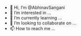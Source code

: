 - 👋 Hi, I’m @AbhinavSangani
- 👀 I’m interested in ...
- 🌱 I’m currently learning ...
- 💞️ I’m looking to collaborate on ...
- 📫 How to reach me ...

<!---
AbhinavSangani/AbhinavSangani is a ✨ special ✨ repository because its `README.md` (this file) appears on your GitHub profile.
You can click the Preview link to take a look at your changes.
--->
